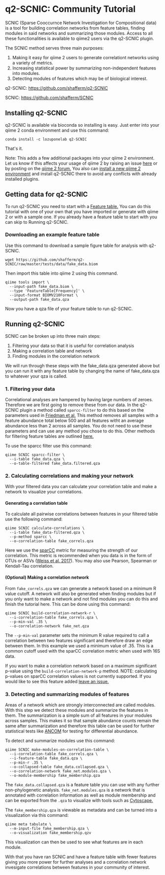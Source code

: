# q2-SCNIC: Community Tutorial

SCNIC (Sparse Cooccurnce Network Investigation for Compositional data) is a tool for building correlation networks from feature tables, finding modules in said networks and summarizing those modules. Access to all these functionalities is available to qiime2 users via the q2-SCNIC plugin.

The SCNIC method serves three main purposes:
1. Making it easy for qiime 2 users to generate correlationt networks using a variety of metrics.
2. Increasing statistical power by summarizing non-independent features into modules.
3. Detecting modules of features which may be of biological interest.

q2-SCNIC: https://github.com/shafferm/q2-SCNIC

SCNIC: https://github.com/shafferm/SCNIC

## Installing q2-SCNIC

q2-SCNIC is available via bioconda so installing is easy. Just enter into your qiime 2 conda environment and use this command:
```
conda install -c lozuponelab q2-SCNIC
```
That's it.

Note: This adds a few additional packages into your qiime 2 environment. Let us know if this affects your usage of qiime 2 by raising an issue [here](https://github.com/shafferm/q2-SCNIC) or by posting on the [qiime 2 forum.](https://forum.qiime2.org) You also can [install a new qiime 2 environment](https://docs.qiime2.org/2018.8/install/native/#install-qiime-2-within-a-conda-environment) and install q2-SCNIC there to avoid any conflicts with already installed plugins.

## Getting data for q2-SCNIC
To run q2-SCNIC you need to start with a [Feature table.](https://docs.qiime2.org/2018.8/semantic-types/#common-semantic-types) You can do this tutorial with one of your own that you have imported or generate with qiime 2 or with a sample one. If you already have a feature table to start with you can skip to Running q2-SCNIC.

### Downloading an example feature table
Use this command to download a sample figure table for analysis with q2-SCNIC.
```
wget https://github.com/shafferm/q2-SCNIC/raw/master/tests/data/fake_data.biom
```
Then import this table into qiime 2 using this command.
```
qiime tools import \
  --input-path fake_data.biom \
  --type 'FeatureTable[Frequency]' \
  --input-format BIOMV210Format \
  --output-path fake_data.qza
```
Now you have a qza file of your feature table to run q2-SCNIC.

## Running q2-SCNIC
SCNIC can be broken up into three main steps:
1. Filtering your data so that it is useful for correlation analysis
2. Making a correlation table and network
3. Finding modules in the correlation network

We will run through these steps with the fake_data.qza generated above but you can run it with any feature table by changing the name of fake_data.qza to whatever your qza is called.

### 1. Filtering your data
Correlational analyses are hampered by having large numbers of zeroes. Therefore we are first going to remove these from our data. In the q2-SCNIC plugin a method called `sparcc-filter` to do this based on the parameters used in [Friedman et al.](https://doi.org/10.1371/journal.pcbi.1002687) This method removes all samples with a feature abundance total below 500 and all features witht an average abundance less than 2 across all samples. You do not need to use these parameters and can use any method you chose to do this. Other methods for filtering feature tables are outlined [here.](https://docs.qiime2.org/2018.8/tutorials/filtering/)

To use the sparcc filter use this command:
```
qiime SCNIC sparcc-filter \
  --i-table fake_data.qza \
  --o-table-filtered fake_data.filtered.qza
```

### 2. Calculating correlations and making your network
With your filtered data you can calculate your correlation table and make a network to visualize your correlations.

#### Generating a correlation table
To calculate all pairwise correlations between features in your filtered table use the following command:
```
qiime SCNIC calculate-correlations \
  --i-table fake_data-filtered.qza \
  --p-method sparcc \
  --o-correlation-table fake_correls.qza
```
Here we use the [sparCC](https://doi.org/10.1371/journal.pcbi.1002687) metric for measuring the strength of our correlation. This metric is recommended when you data is in the form of OTUs or ASVs ([Weiss et al. 2017](https://doi.org/10.1038/ismej.2015.235)). You may also use Pearson, Spearman or Kendall-Tau correlation.

#### (Optional) Making a correlation network
From `fake_correls.qza` we can generate a network based on a minimum R value cutoff. A network will also be generated when finding modules but if you only want to make a network and not find modules you can do this and finish the tutorial here. This can be done using this command:
```
qiime SCNIC build-correlation-network-r \
  --i-correlation-table fake_correls.qza \
  --p-min-val .35 \
  --o-correlation-network fake_net.qza
```
The `--p-min-val` parameter sets the minimum R value required to call a correlation between two features significant and therefore draw an edge between them. In this example we used a minimum value of .35. This is a common cutoff used with the sparCC correlation metric when used with 16S data.

If you want to make a correlation network based on a maximum significant p-value using the `build-correlation-network-p` method. NOTE: calculating p-values on sparCC correlation values is not currently supported. If you would like to see this feature added [leave an issue.](https://github.com/shafferm/q2-SCNIC)

### 3. Detecting and summarizing modules of features
Areas of a network which are strongly interconnected are called modules. With this step we detect these modules and summarize the features in them. The summarization is a simple sum of all features in your modules across samples. This makes it so that sample abundance counts remain the same after summarization and therefore this table can be used for further statistical tests like [ANCOM](https://docs.qiime2.org/2018.8/tutorials/moving-pictures/#differential-abundance-testing-with-ancom) for testing for differential abundance.

To detect and summarize modules use this command:
```
qiime SCNIC make-modules-on-correlation-table \
  --i-correlation-table fake_correls.qza \
  --i-feature-table fake_data.qza \
  --p-min-r .35 \
  --o-collapsed-table fake_data.collapsed.qza \
  --o-correlation-network fake_net.modules.qza \
  --o-module-membership fake_membership.qza
```
The `fake_data.collapsed.qza` is a feature table you can use with any further non-phylogenetic analysis. `fake_net.modules.qza` is a network that is annotated with correlation information as well as module membership and can be exported from the `.qza` to visualize with tools such as [Cytoscape.](http://www.cytoscape.org/)

The `fake_membership.qza` is viewable as metadata and can be turned into a visualization via this command:
```
qiime meta tabulate \
  --m-input-file fake_membership.qza \
  --o-visualization fake_membership.qzv
```
This visualization can then be used to see what features are in each module.

With that you have ran SCNIC and have a feature table with fewer features giving you more power for further analyses and a correlation network invesigate correlations between features in your community of interest.
